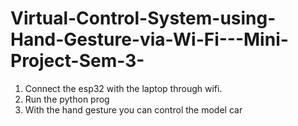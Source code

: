 # Virtual-Control-System-using-Hand-Gesture-via-Wi-Fi---Mini-Project-Sem-3-

1. Connect the esp32 with the laptop through wifi.
2. Run the python prog
3. With the hand gesture you can control the model car
